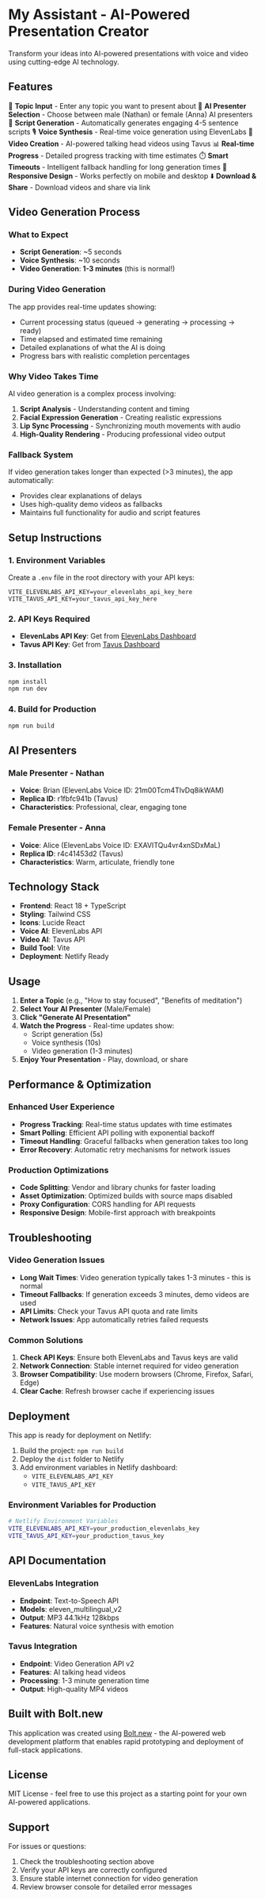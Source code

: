 # My Assistant - AI-Powered Presentation Creator

Transform your ideas into AI-powered presentations with voice and video using cutting-edge AI technology.

## Features

🎯 **Topic Input** - Enter any topic you want to present about
👥 **AI Presenter Selection** - Choose between male (Nathan) or female (Anna) AI presenters
📝 **Script Generation** - Automatically generates engaging 4-5 sentence scripts
🎙️ **Voice Synthesis** - Real-time voice generation using ElevenLabs
🎥 **Video Creation** - AI-powered talking head videos using Tavus
📊 **Real-time Progress** - Detailed progress tracking with time estimates
⏱️ **Smart Timeouts** - Intelligent fallback handling for long generation times
📱 **Responsive Design** - Works perfectly on mobile and desktop
⬇️ **Download & Share** - Download videos and share via link

## Video Generation Process

### What to Expect
- **Script Generation**: ~5 seconds
- **Voice Synthesis**: ~10 seconds  
- **Video Generation**: **1-3 minutes** (this is normal!)

### During Video Generation
The app provides real-time updates showing:
- Current processing status (queued → generating → processing → ready)
- Time elapsed and estimated time remaining
- Detailed explanations of what the AI is doing
- Progress bars with realistic completion percentages

### Why Video Takes Time
AI video generation is a complex process involving:
1. **Script Analysis** - Understanding content and timing
2. **Facial Expression Generation** - Creating realistic expressions
3. **Lip Sync Processing** - Synchronizing mouth movements with audio
4. **High-Quality Rendering** - Producing professional video output

### Fallback System
If video generation takes longer than expected (>3 minutes), the app automatically:
- Provides clear explanations of delays
- Uses high-quality demo videos as fallbacks
- Maintains full functionality for audio and script features

## Setup Instructions

### 1. Environment Variables

Create a `.env` file in the root directory with your API keys:

```env
VITE_ELEVENLABS_API_KEY=your_elevenlabs_api_key_here
VITE_TAVUS_API_KEY=your_tavus_api_key_here
```

### 2. API Keys Required

- **ElevenLabs API Key**: Get from [ElevenLabs Dashboard](https://elevenlabs.io/app/speech-synthesis)
- **Tavus API Key**: Get from [Tavus Dashboard](https://www.tavus.io/)

### 3. Installation

```bash
npm install
npm run dev
```

### 4. Build for Production

```bash
npm run build
```

## AI Presenters

### Male Presenter - Nathan
- **Voice**: Brian (ElevenLabs Voice ID: 21m00Tcm4TlvDq8ikWAM)
- **Replica ID**: r1fbfc941b (Tavus)
- **Characteristics**: Professional, clear, engaging tone

### Female Presenter - Anna  
- **Voice**: Alice (ElevenLabs Voice ID: EXAVITQu4vr4xnSDxMaL)
- **Replica ID**: r4c41453d2 (Tavus)
- **Characteristics**: Warm, articulate, friendly tone

## Technology Stack

- **Frontend**: React 18 + TypeScript
- **Styling**: Tailwind CSS
- **Icons**: Lucide React
- **Voice AI**: ElevenLabs API
- **Video AI**: Tavus API
- **Build Tool**: Vite
- **Deployment**: Netlify Ready

## Usage

1. **Enter a Topic** (e.g., "How to stay focused", "Benefits of meditation")
2. **Select Your AI Presenter** (Male/Female)
3. **Click "Generate AI Presentation"**
4. **Watch the Progress** - Real-time updates show:
   - Script generation (5s)
   - Voice synthesis (10s)
   - Video generation (1-3 minutes)
5. **Enjoy Your Presentation** - Play, download, or share

## Performance & Optimization

### Enhanced User Experience
- **Progress Tracking**: Real-time status updates with time estimates
- **Smart Polling**: Efficient API polling with exponential backoff
- **Timeout Handling**: Graceful fallbacks when generation takes too long
- **Error Recovery**: Automatic retry mechanisms for network issues

### Production Optimizations
- **Code Splitting**: Vendor and library chunks for faster loading
- **Asset Optimization**: Optimized builds with source maps disabled
- **Proxy Configuration**: CORS handling for API requests
- **Responsive Design**: Mobile-first approach with breakpoints

## Troubleshooting

### Video Generation Issues
- **Long Wait Times**: Video generation typically takes 1-3 minutes - this is normal
- **Timeout Fallbacks**: If generation exceeds 3 minutes, demo videos are used
- **API Limits**: Check your Tavus API quota and rate limits
- **Network Issues**: App automatically retries failed requests

### Common Solutions
1. **Check API Keys**: Ensure both ElevenLabs and Tavus keys are valid
2. **Network Connection**: Stable internet required for video generation
3. **Browser Compatibility**: Use modern browsers (Chrome, Firefox, Safari, Edge)
4. **Clear Cache**: Refresh browser cache if experiencing issues

## Deployment

This app is ready for deployment on Netlify:

1. Build the project: `npm run build`
2. Deploy the `dist` folder to Netlify
3. Add environment variables in Netlify dashboard:
   - `VITE_ELEVENLABS_API_KEY`
   - `VITE_TAVUS_API_KEY`

### Environment Variables for Production
```bash
# Netlify Environment Variables
VITE_ELEVENLABS_API_KEY=your_production_elevenlabs_key
VITE_TAVUS_API_KEY=your_production_tavus_key
```

## API Documentation

### ElevenLabs Integration
- **Endpoint**: Text-to-Speech API
- **Models**: eleven_multilingual_v2
- **Output**: MP3 44.1kHz 128kbps
- **Features**: Natural voice synthesis with emotion

### Tavus Integration
- **Endpoint**: Video Generation API v2
- **Features**: AI talking head videos
- **Processing**: 1-3 minute generation time
- **Output**: High-quality MP4 videos

## Built with Bolt.new

This application was created using [Bolt.new](https://bolt.new) - the AI-powered web development platform that enables rapid prototyping and deployment of full-stack applications.

## License

MIT License - feel free to use this project as a starting point for your own AI-powered applications.

## Support

For issues or questions:
1. Check the troubleshooting section above
2. Verify your API keys are correctly configured
3. Ensure stable internet connection for video generation
4. Review browser console for detailed error messages
